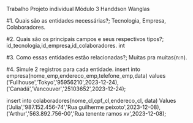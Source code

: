 Trabalho Projeto individual Módulo 3 Handdson Wanglas


#1. Quais são as entidades necessárias?;
Tecnologia, Empresa, Colaboradores.

#2. Quais são os principais campos e seus respectivos tipos?;
id_tecnologia,id_empresa,id_colaboradores. int

#3. Como essas entidades estão relacionadas?;
Muitas pra muitas(n:n).



#4. Simule 2 registros para cada entidade.
insert into empresa(nome_emp,endereco_emp,telefone_emp,data)
values
('Fullhouse','Tokyo','95956210',2023-12-24), 
('Canadá','Vancouver','25103652',2023-12-24);

insert into  colaboradores(nome_cl,cpf_cl,endereco_cl, data)
Values
('Julia','987.152.456-74','Rua guilherme peixoto',2023-12-08),
('Arthur','563.892.756-00','Rua tenente ramos xv',2023-12-08);
